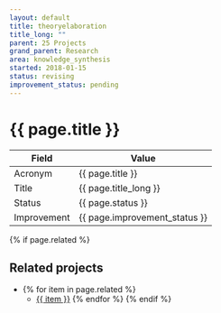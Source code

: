 ```yaml
---
layout: default
title: theoryelaboration
title_long: ""
parent: 25 Projects
grand_parent: Research
area: knowledge_synthesis
started: 2018-01-15
status: revising
improvement_status: pending
---
```


# {{ page.title }}

Field               | Value
------------------- | ----------------------------------
Acronym             | {{ page.title }}
Title               | {{ page.title_long }}
Status              | {{ page.status }}
Improvement         | {{ page.improvement_status }}

{% if page.related %}
## Related projects 

- {% for item in page.related %}
  - <a href="{{ item }}">{{ item }}</a>
{% endfor %}
{% endif %}
